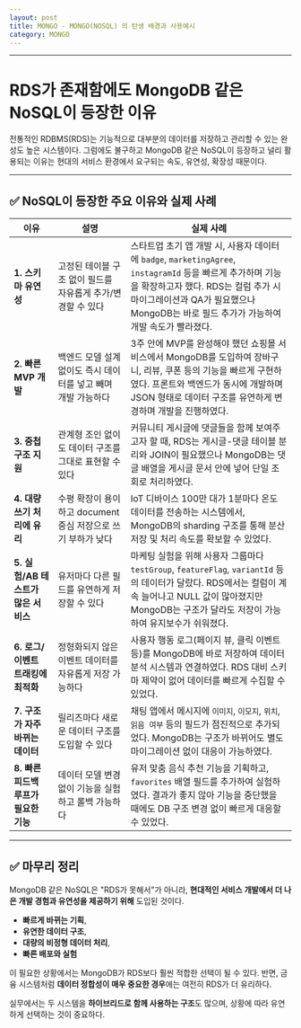 ```yaml
---
layout: post
title: MONGO - MONGO(NOSQL) 의 탄생 배경과 사용예시
category: MONGO
---
```


--------------------

# RDS가 존재함에도 MongoDB 같은 NoSQL이 등장한 이유

전통적인 RDBMS(RDS)는 기능적으로 대부분의 데이터를 저장하고 관리할 수 있는 완성도 높은 시스템이다. 그럼에도 불구하고 MongoDB 같은 NoSQL이 등장하고 널리 활용되는 이유는 현대의 서비스 환경에서 요구되는 속도, 유연성, 확장성 때문이다.

---

## ✅ NoSQL이 등장한 주요 이유와 실제 사례

| 이유                       | 설명                                     | 실제 사례                                                                                                                                                           |
| ------------------------ | -------------------------------------- | --------------------------------------------------------------------------------------------------------------------------------------------------------------- |
| **1. 스키마 유연성**           | 고정된 테이블 구조 없이 필드를 자유롭게 추가/변경할 수 있다     | 스타트업 초기 앱 개발 시, 사용자 데이터에 `badge`, `marketingAgree`, `instagramId` 등을 빠르게 추가하며 기능을 확장하고자 했다. RDS는 컬럼 추가 시 마이그레이션과 QA가 필요했으나 MongoDB는 바로 필드 추가가 가능하여 개발 속도가 빨라졌다. |
| **2. 빠른 MVP 개발**         | 백엔드 모델 설계 없이도 즉시 데이터를 넣고 빼며 개발 가능하다    | 3주 안에 MVP를 완성해야 했던 쇼핑몰 서비스에서 MongoDB를 도입하여 장바구니, 리뷰, 쿠폰 등의 기능을 빠르게 구현하였다. 프론트와 백엔드가 동시에 개발하며 JSON 형태로 데이터 구조를 유연하게 변경하며 개발을 진행하였다.                              |
| **3. 중첩 구조 지원**          | 관계형 조인 없이도 데이터 구조를 그대로 표현할 수 있다        | 커뮤니티 게시글에 댓글들을 함께 보여주고자 할 때, RDS는 게시글-댓글 테이블 분리와 JOIN이 필요했으나 MongoDB는 댓글 배열을 게시글 문서 안에 넣어 단일 조회로 처리하였다.                                                         |
| **4. 대량 쓰기 처리에 유리**      | 수평 확장이 용이하고 document 중심 저장으로 쓰기 부하가 낮다 | IoT 디바이스 100만 대가 1분마다 온도 데이터를 전송하는 시스템에서, MongoDB의 sharding 구조를 통해 분산 저장 및 처리 속도를 확보할 수 있었다.                                                                    |
| **5. 실험/AB 테스트가 많은 서비스** | 유저마다 다른 필드를 유연하게 저장할 수 있다              | 마케팅 실험을 위해 사용자 그룹마다 `testGroup`, `featureFlag`, `variantId` 등의 데이터가 달랐다. RDS에서는 컬럼이 계속 늘어나고 NULL 값이 많아졌지만 MongoDB는 구조가 달라도 저장이 가능하여 유지보수가 쉬워졌다.                 |
| **6. 로그/이벤트 트래킹에 최적화**   | 정형화되지 않은 이벤트 데이터를 자유롭게 저장 가능하다         | 사용자 행동 로그(페이지 뷰, 클릭 이벤트 등)를 MongoDB에 바로 저장하여 데이터 분석 시스템과 연결하였다. RDS 대비 스키마 제약이 없어 데이터를 빠르게 수집할 수 있었다.                                                           |
| **7. 구조가 자주 바뀌는 데이터**    | 릴리즈마다 새로운 데이터 구조를 도입할 수 있다             | 채팅 앱에서 메시지에 `이미지`, `이모지`, `위치`, `읽음 여부` 등의 필드가 점진적으로 추가되었다. MongoDB는 구조가 바뀌어도 별도 마이그레이션 없이 대응이 가능하였다.                                                           |
| **8. 빠른 피드백 루프가 필요한 기능** | 데이터 모델 변경 없이 기능을 실험하고 롤백 가능하다          | 유저 맞춤 음식 추천 기능을 기획하고, `favorites` 배열 필드를 추가하여 실험하였다. 결과가 좋지 않아 기능을 중단했을 때에도 DB 구조 변경 없이 빠르게 대응할 수 있었다.                                                          |

---

## ✅ 마무리 정리

MongoDB 같은 NoSQL은 "RDS가 못해서"가 아니라, **현대적인 서비스 개발에서 더 나은 개발 경험과 유연성을 제공하기 위해** 도입된 것이다.

* **빠르게 바뀌는 기획**,
* **유연한 데이터 구조**,
* **대량의 비정형 데이터 처리**,
* **빠른 배포와 실험**

이 필요한 상황에서는 MongoDB가 RDS보다 훨씬 적합한 선택이 될 수 있다. 반면, 금융 시스템처럼 **데이터 정합성이 매우 중요한 경우**에는 여전히 RDS가 더 유리하다.

실무에서는 두 시스템을 **하이브리드로 함께 사용하는 구조**도 많으며, 상황에 따라 유연하게 선택하는 것이 중요하다.
